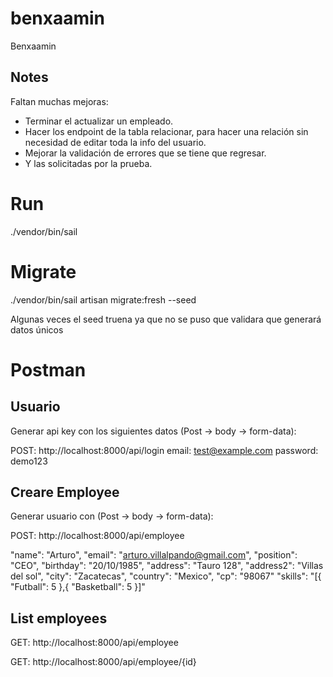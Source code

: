 # benxaamin
Benxaamin

## Notes
Faltan muchas mejoras:

- Terminar el actualizar un empleado.
- Hacer los endpoint de la tabla relacionar, para hacer una relación sin necesidad de editar toda la info del usuario.
- Mejorar la validación de errores que se tiene que regresar.
- Y las solicitadas por la prueba.

# Run
./vendor/bin/sail 

# Migrate 
./vendor/bin/sail artisan migrate:fresh --seed

Algunas veces el seed truena ya que no se puso que validara que generará datos únicos

# Postman

## Usuario
Generar api key con los siguientes datos (Post -> body -> form-data):

POST: http://localhost:8000/api/login
email: test@example.com
password: demo123

## Creare Employee
Generar usuario con (Post -> body -> form-data):

POST: http://localhost:8000/api/employee

"name": "Arturo",
"email": "arturo.villalpando@gmail.com",
"position": "CEO",
"birthday": "20/10/1985",
"address": "Tauro 128",
"address2": "Villas del sol",
"city": "Zacatecas",
"country": "Mexico",
"cp": "98067"
"skills": "[{ "Futball": 5 },{ "Basketball": 5 }]"

## List employees
GET: http://localhost:8000/api/employee

GET: http://localhost:8000/api/employee/{id}